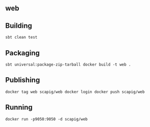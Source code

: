 ## web

## Building
``
sbt clean test
``

## Packaging
``
sbt universal:package-zip-tarball
docker build -t web .
``

## Publishing
``
docker tag web scapig/web
docker login
docker push scapig/web
``

## Running
``
docker run -p9050:9050 -d scapig/web
``
